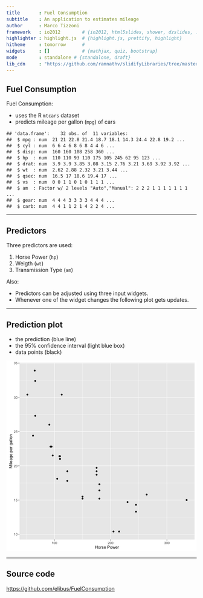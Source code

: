 ```yaml
---
title       : Fuel Consumption
subtitle    : An application to estimates mileage
author      : Marco Tizzoni
framework   : io2012        # {io2012, html5slides, shower, dzslides, ...}
highlighter : highlight.js  # {highlight.js, prettify, highlight}
hitheme     : tomorrow      # 
widgets     : []            # {mathjax, quiz, bootstrap}
mode        : standalone # {standalone, draft}
lib_cdn     : "https://github.com/ramnathv/slidifyLibraries/tree/master/inst/libraries"
--- 
```


## Fuel Consumption

Fuel Consumption:

- uses the R `mtcars` dataset
- predicts mileage per gallon (`mpg`) of cars


```
## 'data.frame':	32 obs. of  11 variables:
##  $ mpg : num  21 21 22.8 21.4 18.7 18.1 14.3 24.4 22.8 19.2 ...
##  $ cyl : num  6 6 4 6 8 6 8 4 4 6 ...
##  $ disp: num  160 160 108 258 360 ...
##  $ hp  : num  110 110 93 110 175 105 245 62 95 123 ...
##  $ drat: num  3.9 3.9 3.85 3.08 3.15 2.76 3.21 3.69 3.92 3.92 ...
##  $ wt  : num  2.62 2.88 2.32 3.21 3.44 ...
##  $ qsec: num  16.5 17 18.6 19.4 17 ...
##  $ vs  : num  0 0 1 1 0 1 0 1 1 1 ...
##  $ am  : Factor w/ 2 levels "Auto","Manual": 2 2 2 1 1 1 1 1 1 1 ...
##  $ gear: num  4 4 4 3 3 3 3 4 4 4 ...
##  $ carb: num  4 4 1 1 2 1 4 2 2 4 ...
```

---

## Predictors
Three predictors are used:

 1. Horse Power (`hp`)
 1. Weigth (`wt`)
 1. Transmission Type (`am`)

Also:
 * Predictors can be adjusted using three input widgets.
 * Whenever one of the widget changes the following plot gets updates. 

---

## Prediction plot
 * the prediction (blue line) 
 * the 95% confidence interval (light blue box)
 * data points (black)

![plot of chunk unnamed-chunk-2](assets/fig/unnamed-chunk-2-1.png)

---

## Source code

https://github.com/elibus/FuelConsumption






